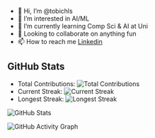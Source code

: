 - 👋 Hi, I’m @tobichls
- 👀 I’m interested in AI/ML
- 🌱 I’m currently learning Comp Sci & AI at Uni
- 💞️ Looking to collaborate on anything fun
- 📫 How to reach me [Linkedin](https://www.linkedin.com/in/tobi-fakoya)

## GitHub Stats

- Total Contributions: ![Total Contributions](https://img.shields.io/github/contributions/tobichls)
- Current Streak: ![Current Streak](https://img.shields.io/github/commit-activity/4w/tobichls)
- Longest Streak: ![Longest Streak](https://img.shields.io/github/commit-activity/y/tobichls)

![GitHub Stats](https://github-readme-stats.vercel.app/api?username=tobichls&show_icons=true&theme=radical)

![GitHub Activity Graph](https://activity-graph.herokuapp.com/graph?username=tobichls&bg_color=ffffff&color=4c71f2&line=4c71f2&point=ffffff&area=true&hide_border=true)

<!---
tobichls/tobichls is a ✨ special ✨ repository because its `README.md` (this file) appears on your GitHub profile.
You can click the Preview link to take a look at your changes.
--->

